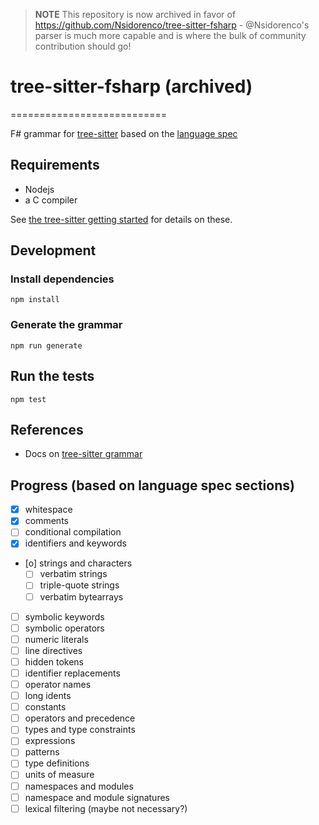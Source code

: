 > **NOTE**
> This repository is now archived in favor of https://github.com/Nsidorenco/tree-sitter-fsharp - @Nsidorenco's parser is much more capable and is where the bulk of community contribution should go!


# tree-sitter-fsharp (archived)
===========================

F# grammar for [tree-sitter](https://github.com/tree-sitter/tree-sitter) based on the [language spec](https://fsharp.org/specs/language-spec/4.1/FSharpSpec-4.1-latest.pdf)

## Requirements

* Nodejs
* a C compiler

See [the tree-sitter getting started](https://tree-sitter.github.io/tree-sitter/creating-parsers#getting-started) for details on these.

## Development

### Install dependencies

`npm install`

### Generate the grammar

`npm run generate`

## Run the tests

`npm test`

## References

* Docs on [tree-sitter grammar](https://tree-sitter.github.io/tree-sitter/creating-parsers#writing-the-grammar)

## Progress (based on language spec sections)

- [x] whitespace
- [x] comments
- [ ] conditional compilation
- [x] identifiers and keywords
- [o] strings and characters
  - [ ] verbatim strings
  - [ ] triple-quote strings
  - [ ] verbatim bytearrays
- [ ] symbolic keywords
- [ ] symbolic operators
- [ ] numeric literals
- [ ] line directives
- [ ] hidden tokens
- [ ] identifier replacements
- [ ] operator names
- [ ] long idents
- [ ] constants
- [ ] operators and precedence
- [ ] types and type constraints
- [ ] expressions
- [ ] patterns
- [ ] type definitions
- [ ] units of measure
- [ ] namespaces and modules
- [ ] namespace and module signatures
- [ ] lexical filtering (maybe not necessary?)
